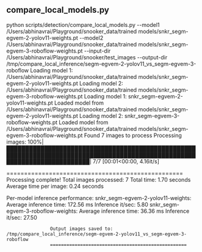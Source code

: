 ## compare_local_models.py

python scripts/detection/compare_local_models.py --model1 /Users/abhinavrai/Playground/snooker_data/trained models/snkr_segm-egvem-2-yolov11-weights.pt --model2 /Users/abhinavrai/Playground/snooker_data/trained models/snkr_segm-egvem-3-roboflow-weights.pt --input-dir /Users/abhinavrai/Playground/snooker/test_images --output-dir /tmp/compare_local_inference/segm-egvem-2-yolov11_vs_segm-egvem-3-roboflow
Loading model 1: /Users/abhinavrai/Playground/snooker_data/trained models/snkr_segm-egvem-2-yolov11-weights.pt
Loading model 2: /Users/abhinavrai/Playground/snooker_data/trained models/snkr_segm-egvem-3-roboflow-weights.pt
Loading model 1: snkr_segm-egvem-2-yolov11-weights.pt
Loaded model from /Users/abhinavrai/Playground/snooker_data/trained models/snkr_segm-egvem-2-yolov11-weights.pt
Loading model 2: snkr_segm-egvem-3-roboflow-weights.pt
Loaded model from /Users/abhinavrai/Playground/snooker_data/trained models/snkr_segm-egvem-3-roboflow-weights.pt
Found 7 images to process
Processing images: 100%|██████████████████████████████████████████████████████████████████████████████████████████████████████████████████████████| 7/7 [00:01<00:00,  4.16it/s]

==================================================
Processing complete!
Total images processed: 7
Total time: 1.70 seconds
Average time per image: 0.24 seconds

Per-model inference performance:
  snkr_segm-egvem-2-yolov11-weights:
      Average inference time: 172.56 ms
          Inference it/sec: 5.80
            snkr_segm-egvem-3-roboflow-weights:
                Average inference time: 36.36 ms
                    Inference it/sec: 27.50

                    Output images saved to: /tmp/compare_local_inference/segm-egvem-2-yolov11_vs_segm-egvem-3-roboflow
                    ==================================================

